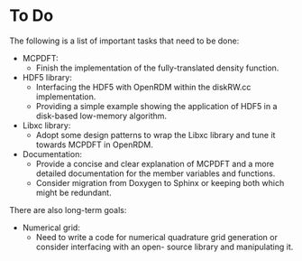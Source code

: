 # To Do 

The following is a list of important tasks that need to be done:

+ MCPDFT:
   - Finish the implementation of the fully-translated density function.
+ HDF5 library:
   - Interfacing the HDF5 with OpenRDM within the diskRW.cc implementation.
   - Providing a simple example showing the application of
     HDF5 in a disk-based low-memory algorithm.
+ Libxc library:
   - Adopt some design patterns to wrap the Libxc library
     and tune it towards MCPDFT in OpenRDM.
+ Documentation:
   - Provide a concise and clear explanation of MCPDFT and
     a more detailed documentation for the member variables
     and functions.
   - Consider migration from Doxygen to Sphinx or keeping
     both which might be redundant.

There are also long-term goals:

+ Numerical grid:
   - Need to write a code for numerical quadrature grid
     generation or consider interfacing with an open-
     source library and manipulating it.
